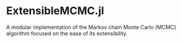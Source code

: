 # ExtensibleMCMC.jl

A modular implementation of the Markov chain Monte Carlo (MCMC) algorithm focused on the ease of its extensibility.
